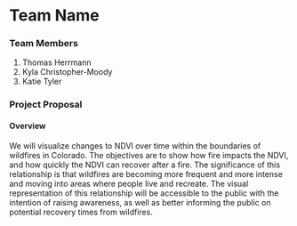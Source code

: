 # Team Name

### Team Members
1. Thomas Herrmann
2. Kyla Christopher-Moody
3. Katie Tyler

### Project Proposal

#### Overview

We will visualize changes to NDVI over time within the boundaries of wildfires in Colorado. The objectives are to show how fire impacts the NDVI, and how quickly the NDVI can recover after a fire. The significance of this relationship is that wildfires are becoming more frequent and more intense and moving into areas where people live and recreate. The visual representation of this relationship will be accessible to the public with the intention of raising awareness, as well as better informing the public on potential recovery times from wildfires.

